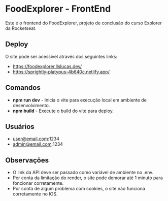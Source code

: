 # FoodExplorer - FrontEnd
Este é o frontend do FoodExplorer, projeto de conclusão do curso Explorer da Rocketseat.

## Deploy
O site pode ser acessível através dos seguintes links:
- https://foodexplorer.llslucas.dev/
- https://sprightly-platypus-4b640c.netlify.app/

## Comandos
- **npm run dev** - Inicia o vite para execução local em ambiente de desenvolvimento.
- **npm build** - Execute o build do vite para deploy.

## Usuários
- user@email.com:1234
- admin@email.com:1234
   
## Observações
- O link da API deve ser passado como variável de ambiente no .env.
- Por conta da limitação do render, o site pode demorar até 1 minuto para foncionar corretamente.
- Por conta de algum problema com cookies, o site não funciona corretamente no IOS.
  